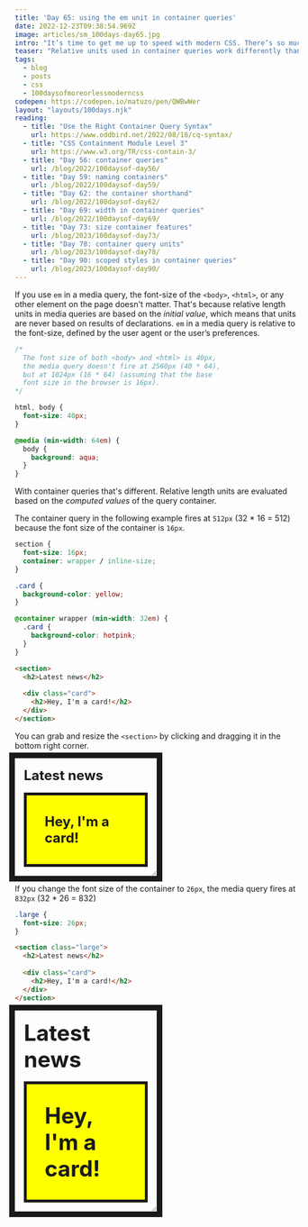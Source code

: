```yaml
---
title: 'Day 65: using the em unit in container queries'
date: 2022-12-23T09:38:54.969Z
image: articles/sm_100days-day65.jpg
intro: "It’s time to get me up to speed with modern CSS. There’s so much new in CSS that I know too little about. To change that I’ve started [#100DaysOfMoreOrLessModernCSS](/blog/2022/100-days-of-more-or-less-modern-css/). Why more or less modern CSS? Because some topics will be about cutting-edge features, while other stuff has been around for quite a while already, but I just have little to no experience with it."
teaser: "Relative units used in container queries work differently than relative units in media queries."
tags:
  - blog
  - posts
  - css
  - 100daysofmoreorlessmoderncss
codepen: https://codepen.io/matuzo/pen/QWBwWer
layout: "layouts/100days.njk"
reading:
  - title: "Use the Right Container Query Syntax"
    url: https://www.oddbird.net/2022/08/18/cq-syntax/
  - title: "CSS Containment Module Level 3"
    url: https://www.w3.org/TR/css-contain-3/
  - title: "Day 56: container queries"
    url: /blog/2022/100daysof-day56/
  - title: "Day 59: naming containers"
    url: /blog/2022/100daysof-day59/
  - title: "Day 62: the container shorthand"
    url: /blog/2022/100daysof-day62/
  - title: "Day 69: width in container queries"
    url: /blog/2022/100daysof-day69/
  - title: "Day 73: size container features"
    url: /blog/2023/100daysof-day73/
  - title: "Day 78: container query units"
    url: /blog/2023/100daysof-day78/
  - title: "Day 90: scoped styles in container queries"
    url: /blog/2023/100daysof-day90/
---
```

If you use `em` in a media query, the font-size of the `<body>`, `<html>`, or any other element on the page doesn't matter. That's because relative length units in media queries are based on the _initial value_, which means that units are never based on results of declarations. `em` in a media query is relative to the font-size, defined by the user agent or the user’s preferences.

```css
/* 
  The font size of both <body> and <html> is 40px,
  the media query doesn't fire at 2560px (40 * 64),
  but at 1024px (16 * 64) (assuming that the base 
  font size in the browser is 16px).
*/

html, body {
  font-size: 40px;
}

@media (min-width: 64em) {
  body {
    background: aqua;
  }
}
```

With container queries that's different. Relative length units are evaluated based on the _computed values_ of the query container.

The container query in the following example fires at `512px` (32 * 16 = 512) because the font size of the container is `16px`.

```css
section {
  font-size: 16px;
  container: wrapper / inline-size; 
}

.card {
  background-color: yellow;
}

@container wrapper (min-width: 32em) {
  .card {
    background-color: hotpink;
  }
}
```

<style>
  [data-sample] section {
    width: 50%;
    container-type: inline-size;
    outline: 10px solid;
    resize: horizontal;
    overflow: auto;
    font-size: 16px;
  }

  [data-sample] .large {
    font-size: 26px;
  }

  [data-sample] .card {
    background-color: yellow;
    border: 5px solid;
    padding: 1rem;
    margin: 1rem;
  }

  [data-sample] h2 {
     margin: 1rem;
  }

  [data-sample] .card h2 {
    background: none;
  }


  @container (min-width: 32em) {
    [data-sample] .card {
      background-color: hotpink;
    }
  }
</style>


```html
<section>
  <h2>Latest news</h2>
  
  <div class="card">
    <h2>Hey, I'm a card!</h2>
  </div>
</section>
```

You can grab and resize the `<section>` by clicking and dragging it in the bottom right corner.

<div data-sample="demo">
<section>
<h2>Latest news</h2>

<div class="card">
<h2>Hey, I'm a card!</h2>
</div>
</section>
</div>

If you change the font size of the container to `26px`, the media query fires at `832px` (32 * 26 = 832)

```css
.large {
  font-size: 26px;
}
```

```html
<section class="large">
  <h2>Latest news</h2>
  
  <div class="card">
    <h2>Hey, I'm a card!</h2>
  </div>
</section>
```

<div data-sample="demo">
<section class="large">
<h2>Latest news</h2>

<div class="card">
<h2>Hey, I'm a card!</h2>
</div>
</section>
</div>
